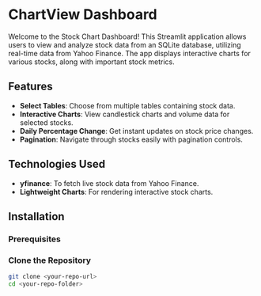 # ChartView Dashboard

Welcome to the Stock Chart Dashboard! This Streamlit application allows users to view and analyze stock data from an SQLite database, utilizing real-time data from Yahoo Finance. The app displays interactive charts for various stocks, along with important stock metrics.

## Features

- **Select Tables**: Choose from multiple tables containing stock data.
- **Interactive Charts**: View candlestick charts and volume data for selected stocks.
- **Daily Percentage Change**: Get instant updates on stock price changes.
- **Pagination**: Navigate through stocks easily with pagination controls.

## Technologies Used

- **yfinance**: To fetch live stock data from Yahoo Finance.
- **Lightweight Charts**: For rendering interactive stock charts.

## Installation

### Prerequisites


### Clone the Repository

```bash
git clone <your-repo-url>
cd <your-repo-folder>

